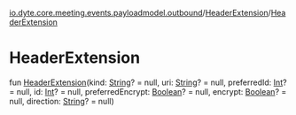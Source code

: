 [io.dyte.core.meeting.events.payloadmodel.outbound](../index.md)/[HeaderExtension](index.md)/[HeaderExtension](-header-extension.md)

# HeaderExtension


fun [HeaderExtension](-header-extension.md)(kind: [String](https://kotlinlang.org/api/latest/jvm/stdlib/kotlin/-string/index.html)? = null, uri: [String](https://kotlinlang.org/api/latest/jvm/stdlib/kotlin/-string/index.html)? = null, preferredId: [Int](https://kotlinlang.org/api/latest/jvm/stdlib/kotlin/-int/index.html)? = null, id: [Int](https://kotlinlang.org/api/latest/jvm/stdlib/kotlin/-int/index.html)? = null, preferredEncrypt: [Boolean](https://kotlinlang.org/api/latest/jvm/stdlib/kotlin/-boolean/index.html)? = null, encrypt: [Boolean](https://kotlinlang.org/api/latest/jvm/stdlib/kotlin/-boolean/index.html)? = null, direction: [String](https://kotlinlang.org/api/latest/jvm/stdlib/kotlin/-string/index.html)? = null)
